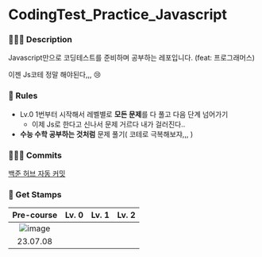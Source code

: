# CodingTest_Practice_Javascript
### 👩🏻‍💻 Description 
Javascript만으로 코딩테스트를 준비하며 공부하는 레포입니다. (feat: 프로그래머스)

이젠 Js코테 정말 해야된다,,, 😢 

### 🧐 Rules
- Lv.0 1번부터 시작해서 레벨별로 **모든 문제**를 다 풀고 다음 단계 넘어가기
  - 이제 Js로 한다고 신나서 문제 거르다 내가 걸러진다..
-  **수능 수학 공부하는 것처럼** 문제 풀기( 코테로 극복해보쟈,,, )
  
### 👩🏻‍💻 Commits
[백준 허브 자동 커밋](https://chrome.google.com/webstore/detail/%EB%B0%B1%EC%A4%80%ED%97%88%EB%B8%8Cbaekjoonhub/ccammcjdkpgjmcpijpahlehmapgmphmk)

### 🎊 Get Stamps


|Pre-course|Lv. 0|Lv. 1|Lv. 2|
|:---:|:---:|:---:|:---:|
|![image](https://github.com/osohyun0224/CodingTest_Practice_Javascript/assets/53892427/cd53790c-c5dd-4a57-bf16-4ecb66450033)
|23.07.08||||

